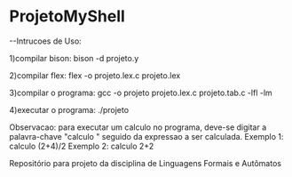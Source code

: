 # ProjetoMyShell

--Intrucoes de Uso: 

1)compilar bison: 
bison -d projeto.y

2)compilar flex: 
flex -o projeto.lex.c projeto.lex

3)compilar o programa: 
gcc -o projeto projeto.lex.c projeto.tab.c -lfl -lm

4)executar o programa: ./projeto

Observacao: para executar um calculo no programa, deve-se digitar a palavra-chave "calculo " seguido da expressao a ser calculada.
Exemplo 1: calculo (2+4)/2
Exemplo 2: calculo 2+2

Repositório para projeto da disciplina de Linguagens Formais e Autômatos
